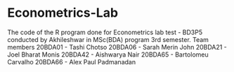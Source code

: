 # Econometrics-Lab
The code of the R program done for Econometrics lab test - BD3P5 conducted by Akhileshwar in MSc(BDA) program 3rd semester.
Team members
20BDA01 - Tashi Chotso 
20BDA06 - Sarah Merin John 
20BDA21 - Joel Bharat Monis 
20BDA42 - Aishwarya Nair 
20BDA65 - Bartolomeu Carvalho 
20BDA66 - Alex Paul Padmanadan
